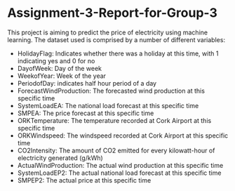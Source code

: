 # Assignment-3-Report-for-Group-3

This project is aiming to predict the price of electricity using machine learning. The dataset used is comprised by a number of different variables:

- HolidayFlag: Indicates whether there was a holiday at this time, with 1 indicating yes and 0 for no
- DayofWeek: Day of the week
- WeekofYear: Week of the year
- PeriodofDay: indicates half hour period of a day
- ForecastWindProduction: The forecasted wind production at this specific time
- SystemLoadEA: The national load forecast at this specific time
- SMPEA: The price forecast at this specific time
- ORKTemperature: The temperature recorded at Cork Airport at this specific time
- ORKWindspeed: The windspeed recorded at Cork Airport at this specific time
- CO2Intensity: The amount of CO2 emitted for every kilowatt-hour of electricity generated (g/kWh)
- ActualWindProduction: The actual wind production at this specific time
- SystemLoadEP2: The actual national load forecast at this specific time
- SMPEP2: The actual price at this specific time
